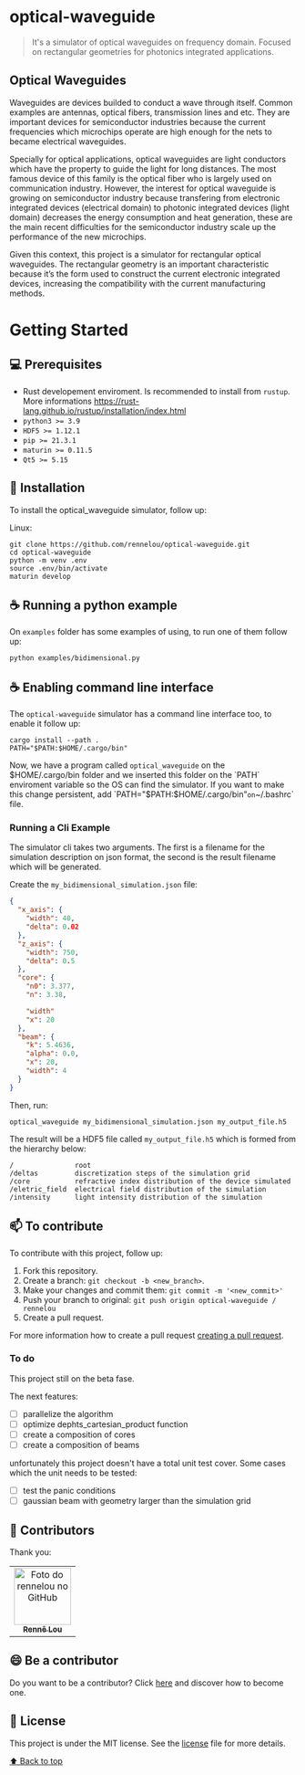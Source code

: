 # optical-waveguide

<!---Esses são exemplos. Veja https://shields.io para outras pessoas ou para personalizar este conjunto de escudos. Você pode querer incluir dependências, status do projeto e informações de licença aqui--->

> It's a simulator of optical waveguides on frequency domain. Focused on rectangular geometries for photonics integrated applications.

## Optical Waveguides

Waveguides are devices builded to conduct a wave through itself. Common examples are antennas, optical fibers, transmission lines and etc. They are important devices for semiconductor industries because the current frequencies which microchips operate are high enough for the nets to became electrical waveguides.

Specially for optical applications, optical waveguides are light conductors which have the property to guide the light for long distances. The most famous device of this family is the optical fiber who is largely used on communication industry. However, the interest for optical waveguide is growing on semiconductor industry because transfering from electronic integrated devices (electrical domain) to photonic integrated devices (light domain) decreases the energy consumption and heat generation, these are the main recent difficulties for the semiconductor industry scale up the performance of the new microchips.

Given this context, this project is a simulator for rectangular optical waveguides. The rectangular geometry is an important characteristic because it’s the form used to construct the current electronic integrated devices, increasing the compatibility with the current manufacturing methods.

# Getting Started

## 💻 Prerequisites

* Rust developement enviroment. Is recommended to install from `rustup`. 
More informations https://rust-lang.github.io/rustup/installation/index.html
* `python3 >= 3.9`
* `HDF5 >= 1.12.1`
* `pip >= 21.3.1`
* `maturin >= 0.11.5`
* `Qt5 >= 5.15`

## 🚀 Installation

To install the optical_waveguide simulator, follow up:

Linux:
```
git clone https://github.com/rennelou/optical-waveguide.git
cd optical-waveguide
python -m venv .env
source .env/bin/activate
maturin develop
```

## ☕ Running a python example

On `examples` folder has some examples of using, to run one of them follow up:

```
python examples/bidimensional.py
```

## ☕ Enabling command line interface

The `optical-waveguide` simulator has a command line interface too, to enable it follow up:

```
cargo install --path .
PATH="$PATH:$HOME/.cargo/bin"
```

Now, we have a program called `optical_waveguide` on the $HOME/.cargo/bin folder and we inserted this folder on the `PATH` enviroment variable so the OS can find the simulator. If you want to make this change persistent, add `PATH="$PATH:$HOME/.cargo/bin"` on `~/.bashrc` file.

### Running a Cli Example

The simulator cli takes two arguments. The first is a filename for the simulation description on json format, the second is the result filename which will be generated.

Create the `my_bidimensional_simulation.json` file:

```json
{
  "x_axis": {
    "width": 40,
    "delta": 0.02  
  },
  "z_axis": {
    "width": 750,
    "delta": 0.5
  },
  "core": {
    "n0": 3.377,
    "n": 3.38,

    "width"
    "x": 20
  },
  "beam": {
    "k": 5.4636,
    "alpha": 0.0,
    "x": 20,
    "width": 4
  }
}
```

Then, run:

```
optical_waveguide my_bidimensional_simulation.json my_output_file.h5
```

The result will be a HDF5 file called `my_output_file.h5` which is formed from the hierarchy below:

```
/               root
/deltas         discretization steps of the simulation grid
/core           refractive index distribution of the device simulated
/eletric_field  electrical field distribution of the simulation
/intensity      light intensity distribution of the simulation
```


## 📫 To contribute
<!---Se o seu README for longo ou se você tiver algum processo ou etapas específicas que deseja que os contribuidores sigam, considere a criação de um arquivo CONTRIBUTING.md separado--->
To contribute with this project, follow up:

1. Fork this repository.
2. Create a branch: `git checkout -b <new_branch>`.
3. Make your changes and commit them: `git commit -m '<new_commit>'`
4. Push your branch to original: `git push origin optical-waveguide / rennelou`
5. Create a pull request.

For more information how to create a pull request [creating a pull request](https://help.github.com/en/github/collaborating-with-issues-and-pull-requests/creating-a-pull-request).

### To do

This project still on the beta fase.

The next features:
- [ ] parallelize the algorithm
- [ ] optimize dephts_cartesian_product function
- [ ] create a composition of cores
- [ ] create a composition of beams

unfortunately this project doesn't have a total unit test cover. Some cases which the unit needs to be tested:

- [ ] test the panic conditions
- [ ] gaussian beam with geometry larger than the simulation grid

## 🤝 Contributors

Thank you:

<table>
  <tr>
    <td align="center">
      <a href="#">
        <img src="https://avatars.githubusercontent.com/u/34797226?s=400&u=2505230870aaf025b6c3e6806981d4567b594592&v=4" width="100px;" alt="Foto do rennelou no GitHub"/><br>
        <sub>
          <b>Rennê Lou</b>
        </sub>
      </a>
    </td>
  </tr>
</table>


## 😄 Be a contributor<br>

Do you want to be a contributor? Click [here](CONTRIBUTING.md) and discover how to become one.

## 📝 License

This project is under the MIT license. See the [license](LICENSE.md) file for more details.

[⬆ Back to top](#optical-waveguide)<br>
